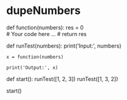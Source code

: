 # dupeNumbers
def function(numbers):
    res = 0    
    # Your code here ...
    #
    return res


def runTest(numbers):
    print('Input:', numbers)

    x = function(numbers)

    print('Output:', x)


def start():
    runTest([1, 2, 3])
    runTest([1, 3, 2])

start()
